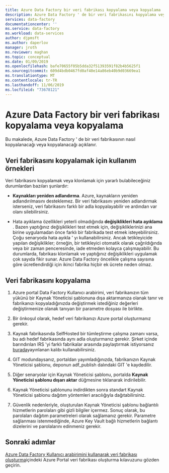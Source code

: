 ```yaml
---
title: Azure Data Factory bir veri fabrikası kopyalama veya kopyalama
description: Azure Data Factory ' de bir veri fabrikasını kopyalama veya kopyalama hakkında bilgi edinin
services: data-factory
documentationcenter: ''
ms.service: data-factory
ms.workload: data-services
author: djpmsft
ms.author: daperlov
manager: jroth
ms.reviewer: maghan
ms.topic: conceptual
ms.date: 01/09/2019
ms.openlocfilehash: bafe70655f05b5dda32f51393591f82b4b5625f1
ms.sourcegitcommit: 609d4bdb0467fd0af40e14a86eb40b9d03669ea1
ms.translationtype: MT
ms.contentlocale: tr-TR
ms.lasthandoff: 11/06/2019
ms.locfileid: "73678121"
---
```

# <a name="copy-or-clone-a-data-factory-in-azure-data-factory"></a>Azure Data Factory bir veri fabrikası kopyalama veya kopyalama

Bu makalede, Azure Data Factory ' de bir veri fabrikasının nasıl kopyalanacağı veya kopyalanacağı açıklanır.

## <a name="use-cases-for-cloning-a-data-factory"></a>Veri fabrikasını kopyalamak için kullanım örnekleri

Veri fabrikasını kopyalamak veya klonlamak için yararlı bulabileceğiniz durumlardan bazıları şunlardır:

-   **Kaynakları yeniden adlandırma**. Azure, kaynakların yeniden adlandırılmasını desteklemez. Bir veri fabrikasını yeniden adlandırmak isterseniz, veri fabrikasını farklı bir adla kopyalayabilir ve ardından var olanı silebilirsiniz.

-   Hata ayıklama özellikleri yeterli olmadığında **değişiklikleri hata ayıklama** . Bazen yaptığınız değişiklikleri test etmek için, değişikliklerinizi ana birine uygulamadan önce farklı bir fabrikada test etmek isteyebilirsiniz. Çoğu senaryoda hata ayıkla ' yı kullanabilirsiniz. Ancak tetikleyicide yapılan değişiklikler; örneğin, bir tetikleyici otomatik olarak çağrıldığında veya bir zaman penceresinde, iade etmeden kolayca çalışmayabilir. Bu durumlarda, fabrikası klonlamak ve yaptığınız değişiklikleri uygulamak çok sayıda fikir sunar. Azure Data Factory öncelikle çalışma sayısına göre ücretlendirdiği için ikinci fabrika hiçbir ek ücrete neden olmaz.

## <a name="how-to-clone-a-data-factory"></a>Veri fabrikasını kopyalama

1. Azure portal Data Factory Kullanıcı arabirimi, veri fabrikanızın tüm yükünü bir Kaynak Yöneticisi şablonuna dışa aktarmanıza olanak tanır ve fabrikanızı kopyaladığınızda değiştirmek istediğiniz değerleri değiştirmenize olanak tanıyan bir parametre dosyası ile birlikte.

1. Bir önkoşul olarak, hedef veri fabrikanızı Azure portal oluşturmanız gerekir.

1. Kaynak fabrikasında SelfHosted bir tümleştirme çalışma zamanı varsa, bu adı hedef fabrikasında aynı adla oluşturmanız gerekir. Şirket içinde barındırılan IRS 'yi farklı fabrikalar arasında paylaştırmak istiyorsanız [burada](source-control.md#best-practices-for-git-integration)yayınlanan kalıbı kullanabilirsiniz.

1. GIT modundaysanız, portaldan yayımladığınızda, fabrikanızın Kaynak Yöneticisi şablonu, deponun adf_publish dalındaki GIT 'e kaydedilir.

1. Diğer senaryolar için Kaynak Yöneticisi şablonu, portalda **Kaynak Yöneticisi şablonu dışarı aktar** düğmesine tıklanarak indirilebilir.

1. Kaynak Yöneticisi şablonunu indirdikten sonra standart Kaynak Yöneticisi şablonu dağıtım yöntemleri aracılığıyla dağıtabilirsiniz.

1. Güvenlik nedenleriyle, oluşturulan Kaynak Yöneticisi şablonu bağlantılı hizmetlerin parolaları gibi gizli bilgiler içermez. Sonuç olarak, bu parolaları dağıtım parametreleri olarak sağlamanız gerekir. Parametre sağlanması istenmediğinde, Azure Key Vault bağlı hizmetlerin bağlantı dizelerini ve parolalarını edinmeniz gerekir.

## <a name="next-steps"></a>Sonraki adımlar

[Azure Data Factory Kullanıcı arabirimini kullanarak veri fabrikası oluşturma](quickstart-create-data-factory-portal.md)içindeki Azure Portal veri fabrikası oluşturma kılavuzunu gözden geçirin.
